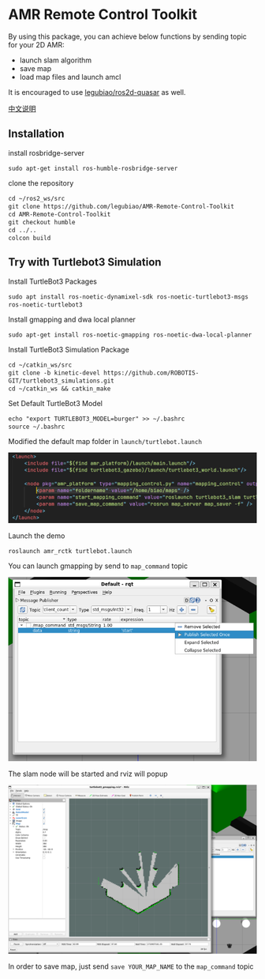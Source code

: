 # AMR Remote Control Toolkit

By using this package, you can achieve below functions by sending topic for your 2D AMR:

- launch slam algorithm
- save map
- load map files and launch amcl

It is encouraged to use [legubiao/ros2d-quasar](https://github.com/legubiao/ros2d-quasar) as well.

[中文说明](README_CN.md)

## Installation

install rosbridge-server

```
sudo apt-get install ros-humble-rosbridge-server
```

clone the repository

```shell
cd ~/ros2_ws/src
git clone https://github.com/legubiao/AMR-Remote-Control-Toolkit
cd AMR-Remote-Control-Toolkit
git checkout humble
cd ../..
colcon build
```

## Try with Turtlebot3 Simulation

Install TurtleBot3 Packages

```shell
sudo apt install ros-noetic-dynamixel-sdk ros-noetic-turtlebot3-msgs ros-noetic-turtlebot3
```

Install gmapping and dwa local planner

```shell
sudo apt-get install ros-noetic-gmapping ros-noetic-dwa-local-planner
```

Install TurtleBot3 Simulation Package

```shell
cd ~/catkin_ws/src
git clone -b kinetic-devel https://github.com/ROBOTIS-GIT/turtlebot3_simulations.git
cd ~/catkin_ws && catkin_make
```

Set Default TurtleBot3 Model

```shell
echo "export TURTLEBOT3_MODEL=burger" >> ~/.bashrc
source ~/.bashrc
```

Modified the default map folder in `launch/turtlebot.launch`

![image-20240314165341063](assets/image-20240314165341063.png)

Launch the demo

```shell
roslaunch amr_rctk turtlebot.launch
```

You can launch gmapping by send to `map_command` topic

![image-20240314170344982](assets/image-20240314170344982.png)

The slam node will be started and rviz will popup

![image-20240314170646636](assets/image-20240314170646636.png)

In order to save map, just send `save YOUR_MAP_NAME` to the `map_command` topic